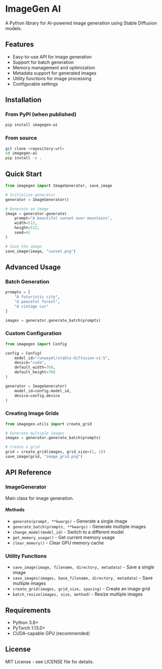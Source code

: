 # ImageGen AI

A Python library for AI-powered image generation using Stable Diffusion models.

## Features

- Easy-to-use API for image generation
- Support for batch generation
- Memory management and optimization
- Metadata support for generated images
- Utility functions for image processing
- Configurable settings

## Installation

### From PyPI (when published)
```bash
pip install imagegen-ai
```

### From source
```bash
git clone <repository-url>
cd imagegen-ai
pip install -e .
```

## Quick Start

```python
from imagegen import ImageGenerator, save_image

# Initialize generator
generator = ImageGenerator()

# Generate an image
image = generator.generate(
    prompt="A beautiful sunset over mountains",
    width=512,
    height=512,
    seed=42
)

# Save the image
save_image(image, "sunset.png")
```

## Advanced Usage

### Batch Generation
```python
prompts = [
    "A futuristic city",
    "A peaceful forest",
    "A vintage car"
]

images = generator.generate_batch(prompts)
```

### Custom Configuration
```python
from imagegen import Config

config = Config(
    model_id="runwayml/stable-diffusion-v1-5",
    device="cuda",
    default_width=768,
    default_height=768
)

generator = ImageGenerator(
    model_id=config.model_id,
    device=config.device
)
```

### Creating Image Grids
```python
from imagegen.utils import create_grid

# Generate multiple images
images = generator.generate_batch(prompts)

# Create a grid
grid = create_grid(images, grid_size=(2, 2))
save_image(grid, "image_grid.png")
```

## API Reference

### ImageGenerator

Main class for image generation.

#### Methods

- `generate(prompt, **kwargs)` - Generate a single image
- `generate_batch(prompts, **kwargs)` - Generate multiple images
- `change_model(model_id)` - Switch to a different model
- `get_memory_usage()` - Get current memory usage
- `clear_memory()` - Clear GPU memory cache

### Utility Functions

- `save_image(image, filename, directory, metadata)` - Save a single image
- `save_images(images, base_filename, directory, metadata)` - Save multiple images
- `create_grid(images, grid_size, spacing)` - Create an image grid
- `batch_resize(images, size, method)` - Resize multiple images

## Requirements

- Python 3.8+
- PyTorch 1.13.0+
- CUDA-capable GPU (recommended)

## License

MIT License - see LICENSE file for details.

